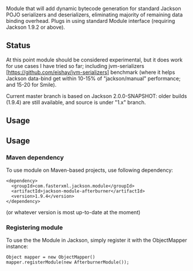 Module that will add dynamic bytecode generation for standard Jackson POJO serializers and deserializers, eliminating majority of remaining data binding overhead.
Plugs in using standard Module interface (requiring Jackson 1.9.2 or above).

## Status

At this point module should be considered experimental, but it does work for use cases I have tried so far; including jvm-serializers [https://github.com/eishay/jvm-serializers] benchmark (where it helps Jackson data-bind get within 10-15% of "jackson/manual" performance; and 15-20 for Smile).

Current master branch is based on Jackson 2.0.0-SNAPSHOT: older builds (1.9.4) are still available, and source is under "1.x" branch.

## Usage

## Usage

### Maven dependency

To use module on Maven-based projects, use following dependency:

    <dependency>
      <groupId>com.fasterxml.jackson.module</groupId>
      <artifactId>jackson-module-afterburner</artifactId>
      <version>1.9.4</version>
    </dependency>    

(or whatever version is most up-to-date at the moment)

### Registering module

To use the the Module in Jackson, simply register it with the ObjectMapper instance:

    Object mapper = new ObjectMapper()
    mapper.registerModule(new AfterburnerModule());
